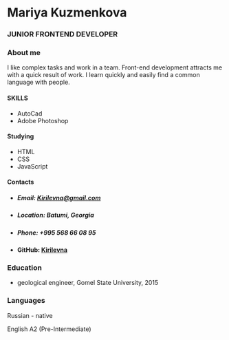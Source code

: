 # Mariya Kuzmenkova

### JUNIOR FRONTEND DEVELOPER 

### **About me**
I like complex tasks and work in a team. Front-end development attracts me with a quick result of work. I learn quickly and easily find a common language with people.
#### **SKILLS**
* AutoCad
* Adobe Photoshop 
#### Studying
* HTML
* CSS
* JavaScript

#### **Contacts**
* ##### **Email**: *Kirilevna@gmail.com*
* ##### **Location**: *Batumi, Georgia*
* ##### **Phone**: *+995 568 66 08 95*
* #### **GitHub**: [Kirilevna](https://Github.com/Kirilevna) 
### **Education**
* geological engineer,
Gomel State University, 2015


### **Languages**

Russian - native

English A2 (Pre-Intermediate) 

